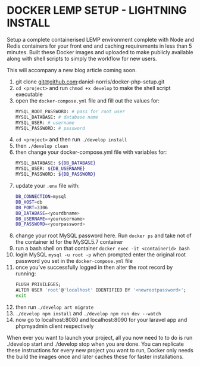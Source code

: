 # DOCKER LEMP SETUP - LIGHTNING INSTALL

Setup a complete containerised LEMP environment complete with Node and Redis containers for your front end and caching requirements in less than 5 minutes. Built these Docker images and uploaded to make publicly available along with shell scripts to simply the workflow for new users. 

This will accompany a new blog article coming soon. 

1. git clone git@github.com:daniel-norris/docker-php-setup.git <project>
2. `cd <project>` and run `chmod +x develop` to make the shell script executable 
2. open the `docker-compose.yml` file and fill out the values for:
    ```bash
    MYSQL_ROOT_PASSWORD: # pass for root user
    MYSQL_DATABASE: # database name
    MYSQL_USER: # username
    MYSQL_PASSWORD: # password
    ```
3. `cd <project>` and then run `./develop install`
4. then `./develop clean`
5. then change your docker-compose.yml file with variables for:
    ```bash
    MYSQL_DATABASE: ${DB_DATABASE}
    MYSQL_USER: ${DB_USERNAME}
    MYSQL_PASSWORD: ${DB_PASSWORD}
    ```
6. update your `.env` file with:
    ```bash
    DB_CONNECTION=mysql
    DB_HOST=db
    DB_PORT=3306
    DB_DATABASE=<yourdbname>
    DB_USERNAME=<yourusername>
    DB_PASSWORD=<yourpassword>
    ```
7. change your root MySQL password here. Run `docker ps` and take not of the container id for the MySQL5.7 container 
8. run a bash shell on that container `docker exec -it <containerid> bash`
9. login MySQL `mysql -u root -p` when prompted enter the original root password you set in the `docker-compose.yml` file 
10. once you've successfully logged in then alter the root record by running: 
    ```bash
    FLUSH PRIVILEGES; 
    ALTER USER 'root'@'localhost' IDENTIFIED BY '<newrootpassword>'; 
    exit
10. then run `./develop art migrate`
11. `./develop npm install` and `./develop npm run dev --watch`
12. now go to localhost:8080 and localhost:8090 for your laravel app and phpmyadmin client respectively 
    
When ever you want to launch your project, all you now need to to do is run ./develop start and ./develop stop when you are done. You can replicate these instructions for every new project you want to run, Docker only needs the build the images once and later caches these for faster installations. 


